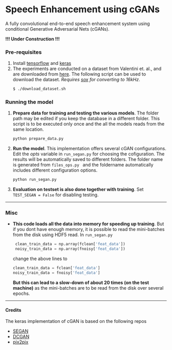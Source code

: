 # Speech Enhancement using cGANs 
A fully convolutional end-to-end speech enhancement system using conditional Generative Adversarial Nets (cGANs).

__!!! Under Construction !!!__

### Pre-requisites
1. Install [tensorflow](https://www.tensorflow.org/) and [keras](https://keras.io/)
2. The experiments are conducted on a dataset from Valentini et. al.,  and are downloaded from [here](https://datashare.is.ed.ac.uk/handle/10283/1942). The following script can be used to download the dataset. *Requires [sox](http://sox.sourceforge.net/) for converting to 16kHz*.
    ```bash
    $ ./download_dataset.sh
    ```

### Running the model
1. **Prepare data for training and testing the various models**. The folder path may be edited if you keep the database in a different folder. This script is to be executed only once and the all the models reads from the same location.
    ```python
    python prepare_data.py
    ```
2. **Run the model**. This implementation offers several cGAN configurations. Edit the *opts* variable in ```run_segan.py``` for choosing the cofiguration. The results will be automatically saved to different folders. The folder name is generated from ```files_ops.py ``` and the foldername automatically includes different configuration options.
    ```python
    python run_segan.py
    ```
3. **Evaluation on testset is also done together with training**. Set ```TEST_SEGAN = False``` for disabling testing. 
----
### Misc
* **This code loads all the data into memory for speeding up training**. But if you dont have enough memory, it is possible  to read the mini-batches from the disk using HDF5 read. In ```run_segan.py``` 
    ```python
     clean_train_data = np.array(fclean['feat_data'])
     noisy_train_data = np.array(fnoisy['feat_data'])
     ```
    change the above lines to 
    ```python
    clean_train_data = fclean['feat_data']
    noisy_train_data = fnoisy['feat_data']
    ```
    **But this can lead to a slow-down of about 20 times (on the test machine)** as the mini-batches are to be read from the     disk over several epochs.
---- 
#### Credits
The keras implementation of cGAN is based on the following repos
* [SEGAN](https://github.com/santi-pdp/segan)
* [DCGAN](https://github.com/carpedm20/DCGAN-tensorflow)
* [pix2pix](https://github.com/phillipi/pix2pix)
